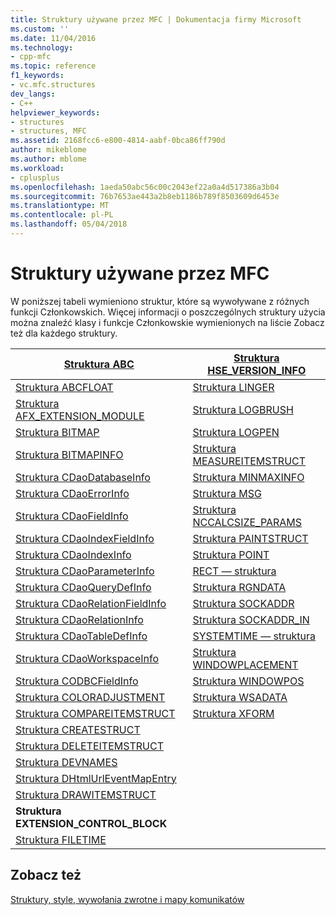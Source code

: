 ```yaml
---
title: Struktury używane przez MFC | Dokumentacja firmy Microsoft
ms.custom: ''
ms.date: 11/04/2016
ms.technology:
- cpp-mfc
ms.topic: reference
f1_keywords:
- vc.mfc.structures
dev_langs:
- C++
helpviewer_keywords:
- structures
- structures, MFC
ms.assetid: 2168fcc6-e800-4814-aabf-0bca86ff790d
author: mikeblome
ms.author: mblome
ms.workload:
- cplusplus
ms.openlocfilehash: 1aeda50abc56c00c2043ef22a0a4d517386a3b04
ms.sourcegitcommit: 76b7653ae443a2b8eb1186b789f8503609d6453e
ms.translationtype: MT
ms.contentlocale: pl-PL
ms.lasthandoff: 05/04/2018
---
```

# <a name="structures-used-by-mfc"></a>Struktury używane przez MFC
W poniższej tabeli wymieniono struktur, które są wywoływane z różnych funkcji Członkowskich. Więcej informacji o poszczególnych struktury użycia można znaleźć klasy i funkcje Członkowskie wymienionych na liście Zobacz też dla każdego struktury.  
  
|[Struktura ABC](../../mfc/reference/abc-structure.md)|[Struktura HSE_VERSION_INFO](../../mfc/reference/hse-version-info-structure.md)|  
|--------------------------------------------------------------------------------------------------------------|-----------------------------------------------------------------------------------------------------------------------------|  
|[Struktura ABCFLOAT](../../mfc/reference/abcfloat-structure.md)|[Struktura LINGER](../../mfc/reference/linger-structure.md)|  
|[Struktura AFX_EXTENSION_MODULE](../../mfc/reference/afx-extension-module-structure.md)|[Struktura LOGBRUSH](../../mfc/reference/logbrush-structure.md)|  
|[Struktura BITMAP](../../mfc/reference/bitmap-structure.md)|[Struktura LOGPEN](../../mfc/reference/logpen-structure.md)|  
|[Struktura BITMAPINFO](../../mfc/reference/bitmapinfo-structure.md)|[Struktura MEASUREITEMSTRUCT](../../mfc/reference/measureitemstruct-structure.md)|  
|[Struktura CDaoDatabaseInfo](../../mfc/reference/cdaodatabaseinfo-structure.md)|[Struktura MINMAXINFO](../../mfc/reference/minmaxinfo-structure.md)|  
|[Struktura CDaoErrorInfo](../../mfc/reference/cdaoerrorinfo-structure.md)|[Struktura MSG](../../mfc/reference/msg-structure1.md)|  
|[Struktura CDaoFieldInfo](../../mfc/reference/cdaofieldinfo-structure.md)|[Struktura NCCALCSIZE_PARAMS](../../mfc/reference/nccalcsize-params-structure.md)|  
|[Struktura CDaoIndexFieldInfo](../../mfc/reference/cdaoindexfieldinfo-structure.md)|[Struktura PAINTSTRUCT](../../mfc/reference/paintstruct-structure.md)|  
|[Struktura CDaoIndexInfo](../../mfc/reference/cdaoindexinfo-structure.md)|[Struktura POINT](../../mfc/reference/point-structure1.md)|  
|[Struktura CDaoParameterInfo](../../mfc/reference/cdaoparameterinfo-structure.md)|[RECT — struktura](../../mfc/reference/rect-structure1.md)|  
|[Struktura CDaoQueryDefInfo](../../mfc/reference/cdaoquerydefinfo-structure.md)|[Struktura RGNDATA](../../mfc/reference/rgndata-structure.md)|  
|[Struktura CDaoRelationFieldInfo](../../mfc/reference/cdaorelationfieldinfo-structure.md)|[Struktura SOCKADDR](../../mfc/reference/sockaddr-structure.md)|  
|[Struktura CDaoRelationInfo](../../mfc/reference/cdaorelationinfo-structure.md)|[Struktura SOCKADDR_IN](../../mfc/reference/sockaddr-in-structure.md)|  
|[Struktura CDaoTableDefInfo](../../mfc/reference/cdaotabledefinfo-structure.md)|[SYSTEMTIME — struktura](systemtime-structure1.md)
|[Struktura CDaoWorkspaceInfo](../../mfc/reference/cdaoworkspaceinfo-structure.md)|[Struktura WINDOWPLACEMENT](../../mfc/reference/windowplacement-structure.md)|  
|[Struktura CODBCFieldInfo](../../mfc/reference/codbcfieldinfo-structure.md)|[Struktura WINDOWPOS](../../mfc/reference/windowpos-structure1.md)  
|[Struktura COLORADJUSTMENT](../../mfc/reference/coloradjustment-structure.md)|[Struktura WSADATA](../../mfc/reference/wsadata-structure.md)|  
|[Struktura COMPAREITEMSTRUCT](../../mfc/reference/compareitemstruct-structure.md)|[Struktura XFORM](../../mfc/reference/xform-structure.md)|  
|[Struktura CREATESTRUCT](../../mfc/reference/createstruct-structure.md)||  
|[Struktura DELETEITEMSTRUCT](../../mfc/reference/deleteitemstruct-structure.md)||  
|[Struktura DEVNAMES](../../mfc/reference/devnames-structure.md)||  
|[Struktura DHtmlUrlEventMapEntry](../../mfc/reference/dhtmlurleventmapentry-structure.md)||  
|[Struktura DRAWITEMSTRUCT](../../mfc/reference/drawitemstruct-structure.md)||  
|**Struktura EXTENSION_CONTROL_BLOCK**||  
|[Struktura FILETIME](../../mfc/reference/filetime-structure.md)  
  
## <a name="see-also"></a>Zobacz też  
 [Struktury, style, wywołania zwrotne i mapy komunikatów](../../mfc/reference/structures-styles-callbacks-and-message-maps.md)

